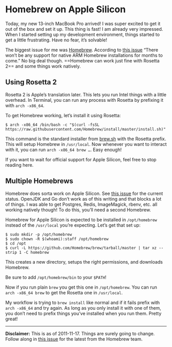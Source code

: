 # Homebrew on Apple Silicon

Today, my new 13-inch MacBook Pro arrived! I was super excited to get it out of the box and set it up. This thing is fast! I am already very impressed. When I started setting up my development environment, things started to get a little frustrating. Have no fear, it’s solvable!

The biggest issue for me was [Homebrew](https://brew.sh). According to [this issue](https://github.com/Homebrew/brew/issues/7857) “There won’t be any support for native ARM Homebrew installations for months to come.” No big deal though. ==Homebrew can work just fine with Rosetta 2== and some things work natively.

## Using Rosetta 2

Rosetta 2 is Apple’s translation later. This lets you run Intel things with a little overhead. In Terminal, you can run any process with Rosetta by prefixing it with `arch -x86_64`.

To get Homebrew working, let’s install it using Rosetta:

```
$ arch -x86_64 /bin/bash -c "$(curl -fsSL https://raw.githubusercontent.com/Homebrew/install/master/install.sh)"
```

This command is the standard installer from [brew.sh](https://brew.sh) with the Rosetta prefix. This will setup Homebrew in `/usr/local`. Now whenever you want to interact with it, you can run `arch -x86_64 brew …`. Easy enough!

If you want to wait for official support for Apple Silicon, feel free to stop reading here.

## Multiple Homebrews

Homebrew does sorta work on Apple Silicon. See [this issue](https://github.com/Homebrew/brew/issues/7857) for the current status. OpenJDK and Go don’t work as of this writing and that blocks a lot of things. I was able to get Postgres, Redis, ImageMagick, rbenv, etc. all working natively though! To do this, you’ll need a second Homebrew.

Homebrew for Apple Silicon is expected to be installed in `/opt/homebrew` instead of the `/usr/local` you’re expecting. Let’s get that set up:

```
$ sudo mkdir -p /opt/homebrew
$ sudo chown -R $(whoami):staff /opt/homebrew
$ cd /opt
$ curl -L https://github.com/Homebrew/brew/tarball/master | tar xz --strip 1 -C homebrew
```

This creates a new directory, setups the right permissions, and downloads Homebrew.

Be sure to add `/opt/homebrew/bin` to your `$PATH`!

Now if you run plain `brew` you get this one in `/opt/homebrew`. You can run `arch -x86_64 brew` to get the Rosetta one in `/usr/local`.

My workflow is trying to `brew install` like normal and if it fails prefix with `arch -x86_64` and try again. As long as you only install it with one of them, you don’t need to prefix things you’ve installed when you run them. Pretty great!

---

**Disclaimer:** This is as of 2011-11-17. Things are surely going to change. Follow along in [this issue](https://github.com/Homebrew/brew/issues/7857) for the latest from the Homebrew team.